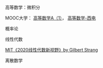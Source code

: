 高等数学：微积分

MOOC大学： [高等数学A（1）](https://www.icourse163.org/course/CSLG-1001755165)， [高等数学-西电](https://www.icourse163.org/course/XDU-1206597811?tid=1206915226)

概率论

线性代数

[MIT《2020线性代数新视野》by Gilbert Strang](https://www.bilibili.com/video/BV1Ki4y147Kh?from=search&seid=12637860342518514006)

离散数学

